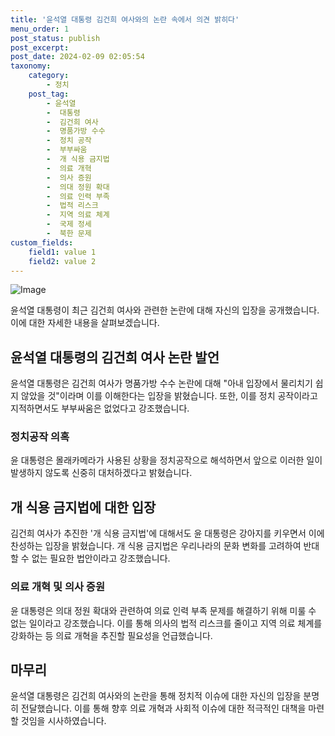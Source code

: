 ```yaml
---
title: '윤석열 대통령 김건희 여사와의 논란 속에서 의견 밝히다'
menu_order: 1
post_status: publish
post_excerpt: 
post_date: 2024-02-09 02:05:54
taxonomy:
    category:
        - 정치
    post_tag:
        - 윤석열
        -  대통령
        -  김건희 여사
        -  명품가방 수수
        -  정치 공작
        -  부부싸움
        -  개 식용 금지법
        -  의료 개혁
        -  의사 증원
        -  의대 정원 확대
        -  의료 인력 부족
        -  법적 리스크
        -  지역 의료 체계
        -  국제 정세
        -  북한 문제
custom_fields:
    field1: value 1
    field2: value 2
---
```


![Image](https://imgnews.pstatic.net/image/021/2024/02/07/0002620409_001_20240208052802961.jpg?type=w647)

윤석열 대통령이 최근 김건희 여사와 관련한 논란에 대해 자신의 입장을 공개했습니다. 이에 대한 자세한 내용을 살펴보겠습니다.
## 윤석열 대통령의 김건희 여사 논란 발언
윤석열 대통령은 김건희 여사가 명품가방 수수 논란에 대해 "아내 입장에서 물리치기 쉽지 않았을 것"이라며 이를 이해한다는 입장을 밝혔습니다. 또한, 이를 정치 공작이라고 지적하면서도 부부싸움은 없었다고 강조했습니다.
### 정치공작 의혹
윤 대통령은 몰래카메라가 사용된 상황을 정치공작으로 해석하면서 앞으로 이러한 일이 발생하지 않도록 신중히 대처하겠다고 밝혔습니다.
## 개 식용 금지법에 대한 입장
김건희 여사가 추진한 '개 식용 금지법'에 대해서도 윤 대통령은 강아지를 키우면서 이에 찬성하는 입장을 밝혔습니다. 개 식용 금지법은 우리나라의 문화 변화를 고려하여 반대할 수 없는 필요한 법안이라고 강조했습니다.
### 의료 개혁 및 의사 증원
윤 대통령은 의대 정원 확대와 관련하여 의료 인력 부족 문제를 해결하기 위해 미룰 수 없는 일이라고 강조했습니다. 이를 통해 의사의 법적 리스크를 줄이고 지역 의료 체계를 강화하는 등 의료 개혁을 추진할 필요성을 언급했습니다.
## 마무리
윤석열 대통령은 김건희 여사와의 논란을 통해 정치적 이슈에 대한 자신의 입장을 분명히 전달했습니다. 이를 통해 향후 의료 개혁과 사회적 이슈에 대한 적극적인 대책을 마련할 것임을 시사하였습니다.
